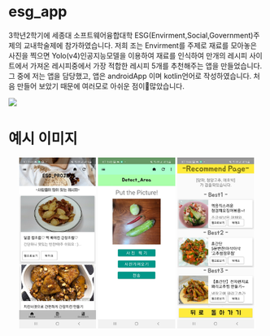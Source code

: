 # esg_app
3학년2학기에 세종대 소프트웨어융합대학 ESG(Envirment,Social,Government)주제의 교내학술제에 참가하였습니다.
저희 조는 Envirment를 주제로 재료를 모아놓은 사진을 찍으면 Yolo(v4)인공지능모델을 이용하여 재료를
인식하여 만개의 레시피 사이트에서 가져온 레시피중에서 가장 적합한 레시피 5개를 추천해주는 앱을 만들었습니다.
그 중에 저는 앱을 담당했고, 앱은 androidApp 이며 kotlin언어로 작성하였습니다. 처음 만들어 보았기 때문에 여러모로 아쉬운 점이많았습니다.

<img src="https://github.com/user-attachments/assets/b31892bb-2b26-455c-9c2f-d32b6cad6fcb">

# 예시 이미지
<p align="center">
  <img src="image/thumb1.jpg" width="30%" height="30%"/>
  <img src="image/thumb2.jpg" width="30%" height="30%"/>
  <img src="image/thumb3.jpg" width="30%" height="30%"/>
</p>
